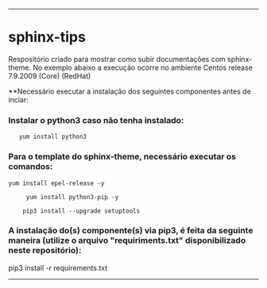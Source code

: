 
------------------------------------------------------------------------------------


# sphinx-tips

Respositório criado para mostrar como subir documentações com sphinx-theme.
No exemplo abaixo a execução ocorre no ambiente Centos release 7.9.2009 (Core) (RedHat)


**Necessário executar a instalação dos seguintes componentes antes de inciar:

### Instalar o python3 caso não tenha instalado:
 ``` 
    yum install python3
 ``` 

### Para o template do sphinx-theme, necessário executar os comandos:
 
 ``` 
 yum install epel-release -y
 ``` 
 
 ```
      yum install python3-pip -y 
 ```
  
 ```
     pip3 install --upgrade setuptools
 ```
 
 
### A instalação do(s) componente(s) via pip3, é feita da seguinte maneira (utilize o arquivo "requiriments.txt" disponibilizado neste repositório):
 
 
  pip3 install -r requirements.txt
   
   
   
   
----------------------------------------------------------------------------------
